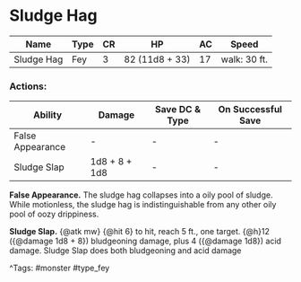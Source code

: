 # Sludge Hag

| Name | Type | CR | HP | AC | Speed |
|------|------|----|----|----|-------|
| Sludge Hag | Fey | 3 | 82 (11d8 + 33) | 17 | walk: 30 ft. |

### Actions:

| Ability | Damage | Save DC & Type | On Successful Save |
|---------|--------|----------------|--------------------|
| False Appearance | - | - | - |
| Sludge Slap | 1d8 + 8 + 1d8 | - | - |


**False Appearance.** The sludge hag collapses into a oily pool of sludge. While motionless, the sludge hag is indistinguishable from any other oily pool of oozy drippiness.

**Sludge Slap.** {@atk mw} {@hit 6} to hit, reach 5 ft., one target. {@h}12 ({@damage 1d8 + 8}) bludgeoning damage, plus 4 ({@damage 1d8}) acid damage. Sludge Slap does both bludgeoning and acid damage

^Tags: #monster #type_fey